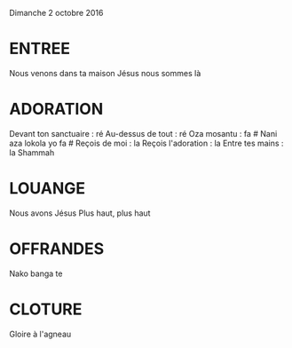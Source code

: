 Dimanche 2 octobre 2016

# ENTREE
Nous venons dans ta maison
Jésus nous sommes là

# ADORATION
Devant ton sanctuaire : ré
Au-dessus de tout : ré
Oza mosantu : fa #
Nani aza lokola yo fa #
Reçois de moi : la
Reçois l'adoration : la
Entre tes mains : la
Shammah

# LOUANGE
Nous avons Jésus
Plus haut, plus haut

# OFFRANDES
Nako banga te

# CLOTURE
Gloire à l'agneau
